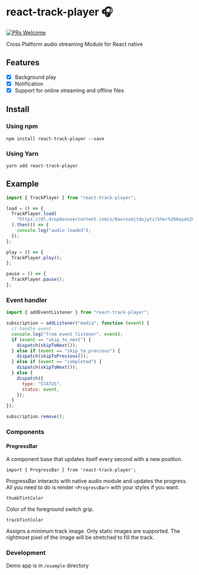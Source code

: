 # react-track-player 🎧

[![PRs Welcome](https://img.shields.io/badge/PRs-Welcome-brightgreen.svg)](https://github.com/YajanaRao/Serenity/pulls)

Cross Platform audio streaming Module for React native

## Features

- [x] Background play
- [x] Notification
- [x] Support for online streaming and offline files

## Install

### Using npm

`npm install react-track-player --save`

### Using Yarn

`yarn add react-track-player`

## Example

```javascript
import { TrackPlayer } from "react-track-player";

load = () => {
  TrackPlayer.load(
    "https://dl.dropboxusercontent.com/s/8avcnxmjtdujytz/Sher%20Aaya%20Sher.mp3?dl=0"
  ).then(() => {
    console.log("audio loaded");
  });
};

play = () => {
  TrackPlayer.play();
};

pause = () => {
  TrackPlayer.pause();
};
```

### Event handler

```javascript
import { addEventListener } from "react-track-player";

subscription = addListener("media", function (event) {
  // handle event
  console.log("from event listener", event);
  if (event == "skip_to_next") {
    dispatch(skipToNext());
  } else if (event == "skip_to_previous") {
    dispatch(skipToPrevious());
  } else if (event == "completed") {
    dispatch(skipToNext());
  } else {
    dispatch({
      type: "STATUS",
      status: event,
    });
  }
});

subscription.remove();
```

### Components

#### ProgressBar

A component base that updates itself every second with a new position.

`import { ProgressBar } from 'react-track-player';`

ProgressBar interacts with native audio module and updates the progress. All you need to do is render `<ProgressBar>` with your styles if you want.

`thumbTintColor`

Color of the foreground switch grip.

`trackTintColor`

Assigns a minimum track image. Only static images are supported. The rightmost pixel of the image will be stretched to fill the track.

### Development

Demo app is in `/example` directory
